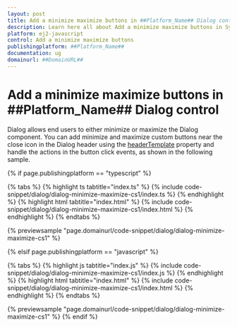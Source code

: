 ```yaml
---
layout: post
title: Add a minimize maximize buttons in ##Platform_Name## Dialog control | Syncfusion
description: Learn here all about Add a minimize maximize buttons in Syncfusion ##Platform_Name## Dialog control of Syncfusion Essential JS 2 and more.
platform: ej2-javascript
control: Add a minimize maximize buttons 
publishingplatform: ##Platform_Name##
documentation: ug
domainurl: ##DomainURL##
---
```


# Add a minimize maximize buttons in ##Platform_Name## Dialog control

Dialog allows end users to either minimize or maximize the Dialog component. You can add minimize and maximize custom buttons near the close icon in the Dialog header using the [headerTemplate](../../api/dialog/#headertemplate) property and handle the actions in the button click events, as shown in the following sample.

{% if page.publishingplatform == "typescript" %}

 {% tabs %}
{% highlight ts tabtitle="index.ts" %}
{% include code-snippet/dialog/dialog-minimize-maximize-cs1/index.ts %}
{% endhighlight %}
{% highlight html tabtitle="index.html" %}
{% include code-snippet/dialog/dialog-minimize-maximize-cs1/index.html %}
{% endhighlight %}
{% endtabs %}
        
{% previewsample "page.domainurl/code-snippet/dialog/dialog-minimize-maximize-cs1" %}

{% elsif page.publishingplatform == "javascript" %}

{% tabs %}
{% highlight js tabtitle="index.js" %}
{% include code-snippet/dialog/dialog-minimize-maximize-cs1/index.js %}
{% endhighlight %}
{% highlight html tabtitle="index.html" %}
{% include code-snippet/dialog/dialog-minimize-maximize-cs1/index.html %}
{% endhighlight %}
{% endtabs %}

{% previewsample "page.domainurl/code-snippet/dialog/dialog-minimize-maximize-cs1" %}
{% endif %}
